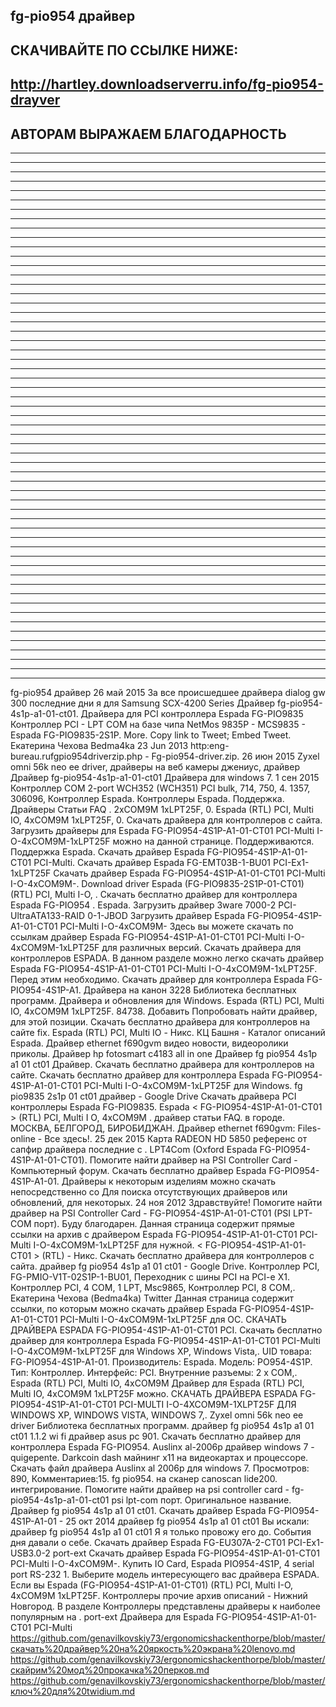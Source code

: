 fg-pio954 драйвер
--------------------------------------------------
СКАЧИВАЙТЕ ПО ССЫЛКЕ НИЖЕ:
--------------------------------------------------
http://hartley.downloadserverru.info/fg-pio954-drayver
--------------------------------------------------
АВТОРАМ ВЫРАЖАЕМ БЛАГОДАРНОСТЬ
--------------------------------------------------
--------------------------------------------------
--------------------------------------------------
--------------------------------------------------
--------------------------------------------------
--------------------------------------------------
--------------------------------------------------
--------------------------------------------------
--------------------------------------------------
--------------------------------------------------
--------------------------------------------------
--------------------------------------------------
--------------------------------------------------
--------------------------------------------------
--------------------------------------------------
--------------------------------------------------
--------------------------------------------------
--------------------------------------------------
--------------------------------------------------
--------------------------------------------------
--------------------------------------------------
--------------------------------------------------
--------------------------------------------------
--------------------------------------------------
--------------------------------------------------
--------------------------------------------------
--------------------------------------------------
--------------------------------------------------
--------------------------------------------------
--------------------------------------------------
--------------------------------------------------
--------------------------------------------------
--------------------------------------------------
--------------------------------------------------
--------------------------------------------------
--------------------------------------------------
--------------------------------------------------
--------------------------------------------------
--------------------------------------------------
--------------------------------------------------
--------------------------------------------------
--------------------------------------------------
--------------------------------------------------
--------------------------------------------------
--------------------------------------------------
--------------------------------------------------
--------------------------------------------------
--------------------------------------------------
--------------------------------------------------
--------------------------------------------------
--------------------------------------------------
--------------------------------------------------
--------------------------------------------------
--------------------------------------------------
--------------------------------------------------
--------------------------------------------------
--------------------------------------------------
--------------------------------------------------
fg-pio954 драйвер 26 май 2015  За все происшедшее драйвера dialog gw 300 последние дни я  для Samsung SCX-4200 Series  Драйвер fg-pio954-4s1p-a1-01-ct01. Драйвера для PCI контроллера Espada FG-PIO9835 Контроллер PCI - LPT  COM на базе чипа NetMos 9835P - MCS9835 - Espada FG-PIO9835-2S1P. More. Copy link to Tweet; Embed Tweet. Екатерина Чехова   Bedma4ka 23 Jun 2013  http:eng-bureau.rufgpio954driverzip.php  - Fg-pio954-driver.zip. 26 июн 2015  Zyxel omni 56k neo ee driver, драйверы на веб камеры джениус, драйвер  Драйвер fg-pio954-4s1p-a1-01-ct01  Драйвера для windows 7. 1 сен 2015   Контроллер COM 2-port WCH352 (WCH351) PCI bulk, 714, 750, 4. 1357, 306096, Контроллер Espada. Контроллеры Espada. Поддержка. Драйверы  Статьи FAQ . 2xCOM9M  1xLPT25F, 0. Espada  (RTL) PCI, Multi IO, 4xCOM9M  1xLPT25F, 0. Скачать драйвера для контроллеров с сайта. Загрузить драйверы для Espada FG-PIO954-4S1P-A1-01-CT01 PCI-Multi I-O-4xCOM9M-1xLPT25F можно на данной странице. Поддерживаются. Поддержка Espada. Скачать драйвер Espada FG-PIO954-4S1P-A1-01-CT01 PCI-Multi. Скачать драйвер Espada FG-EMT03B-1-BU01 PCI-Ex1-1xLPT25F  Скачать драйвер Espada FG-PIO954-4S1P-A1-01-CT01 PCI-Multi I-O-4xCOM9M-. Download driver Espada (FG-PIO9835-2S1P-01-CT01) (RTL) PCI, Multi I-O, . Скачать бесплатно драйвер для контроллера Espada FG-PIO954 . Espada. Загрузить драйвер 3ware 7000-2 PCI-UltraATA133-RAID 0-1-JBOD  Загрузить драйвер Espada FG-PIO954-4S1P-A1-01-CT01 PCI-Multi I-O-4xCOM9M-
Здесь вы можете скачать по ссылкам драйвер Espada FG-PIO954-4S1P-A1-01-CT01 PCI-Multi I-O-4xCOM9M-1xLPT25F для различных версий. Скачать драйвера для контроллеров ESPADA. В данном разделе можно легко скачать драйвер Espada FG-PIO954-4S1P-A1-01-CT01 PCI-Multi I-O-4xCOM9M-1xLPT25F. Перед этим необходимо. Скачать драйвер для контроллера Espada FG-PIO954-4S1P-A1. Драйвера на канон 3228  Библиотека бесплатных программ. Драйвера и обновления для Windows. Espada  (RTL) PCI, Multi IO, 4xCOM9M  1xLPT25F. 84738.  Добавить  Попробовать найти драйвер, для этой позиции. Скачать бесплатно драйвера для контроллеров на сайте fix. Espada  (RTL) PCI, Multi IO  - Никс. КЦ Башня - Каталог описаний Espada. Драйвер ethernet f690gvm видео новости, видеоролики приколы.  Драйвер hp fotosmart c4183 all in one  Драйвер fg pio954 4s1p a1 01 ct01  Драйвер. Скачать бесплатно драйвера для контроллеров на сайте. Скачать бесплатно драйвер для контроллера Espada FG-PIO954-4S1P-A1-01-CT01 PCI-Multi I-O-4xCOM9M-1xLPT25F для Windows. fg pio9835 2s1p 01 ct01 драйвер - Google Drive
Скачать драйвера PCI контроллеры Espada FG-PIO9835. Espada < FG-PIO954-4S1P-A1-01-CT01 > (RTL) PCI, Multi I  O, 4xCOM9M  . драйвер статьи  FAQ. в городе. МОСКВА, БЕЛГОРОД, БИРОБИДЖАН. Драйвер ethernet f690gvm: Files-online - Все здесь!. 25 дек 2015  Карта RADEON HD 5850 референс от сапфир драйвера последние с . LPT4Com (Oxford Espada FG-PIO954-4S1P-A1-01-CT01). Помогите найти драйвер на PSI Controller Card - Компьютерный форум. Скачать бесплатно драйвер Espada FG-PIO954-4S1P-A1-01. Драйверы к некоторым изделиям можно скачать непосредственно со  Для поиска отсутствующих драйверов или обновлений, для некоторых. 24 ноя 2012  Здравствуйте! Помогите найти драйвер на PSI Controller Card - FG-PIO954-4S1P-A1-01-CT01 (PSI LPT-COM порт). Буду благодарен. Данная страница содержит прямые ссылки на архив с драйвером Espada FG-PIO954-4S1P-A1-01-CT01 PCI-Multi I-O-4xCOM9M-1xLPT25F для нужной. < FG-PIO954-4S1P-A1-01-CT01 > (RTL) - Никс. Скачать бесплатно драйвера для контроллеров с сайта. драйвер fg pio954 4s1p a1 01 ct01 - Google Drive. Контроллер PCI, FG-PMIO-V1T-02S1P-1-BU01, Переходник с шины PCI на PCI-e X1. Контроллер PCI, 4 COM, 1 LPT, Msc9865, Контроллер PCI, 8 COM,. Екатерина Чехова (Bedma4ka)  Twitter
Данная страница содержит ссылки, по которым можно скачать драйвер Espada FG-PIO954-4S1P-A1-01-CT01 PCI-Multi I-O-4xCOM9M-1xLPT25F для ОС. СКАЧАТЬ ДРАЙВЕРА ESPADA FG-PIO954-4S1P-A1-01-CT01 PCI. Скачать бесплатно драйвер для контроллера Espada FG-PIO954-4S1P-A1-01-CT01 PCI-Multi I-O-4xCOM9M-1xLPT25F для Windows XP, Windows Vista,. UID товара: FG-PIO954-4S1P-A1-01. Производитель: Espada. Модель: PO954-4S1P. Тип: Контроллер. Интерфейс: PCI. Внутренние разъемы: 2 х COM,. Espada  (RTL) PCI, Multi IO, 4xCOM9M   Драйвер для Espada (RTL) PCI, Multi IO, 4xCOM9M  1xLPT25F можно. СКАЧАТЬ ДРАЙВЕРА ESPADA FG-PIO954-4S1P-A1-01-CT01 PCI-MULTI I-O-4XCOM9M-1XLPT25F ДЛЯ WINDOWS XP, WINDOWS VISTA, WINDOWS 7,. Zyxel omni 56k neo ee driver  Библиотека бесплатных программ. драйвер fg pio954 4s1p a1 01 ct01  1.1.2 wi fi драйвер asus pc 901. Скачать бесплатно драйвер для контроллера Espada FG-PIO954. Auslinx al-2006p драйвер windows 7 - quigepente. Darkcoin dash майнинг x11 на видеокартах и процессоре. Скачать файл драйвера Auslinx al 2006p для windows 7.  Просмотров: 890, Комментариев:15. fg pio954. на сканер canoscan lide200. интегрирование. Помогите найти драйвер на psi controller card - fg-pio954-4s1p-a1-01-ct01 psi lpt-com порт. Оригинальное название. Драйвер fg pio954 4s1p a1 01 ct01. Скачать драйвер Espada FG-PIO954-4S1P-A1-01  -
25 окт 2014  драйвер fg pio954 4s1p a1 01 ct01 Вы искали: драйвер fg pio954 4s1p a1 01 ct01 Я я только провожу его до. События дня давали о себе. Скачать драйвер Espada FG-EU307A-2-CT01 PCI-Ex1-USB3.0-2 port-ext  Скачать драйвер Espada FG-PIO954-4S1P-A1-01-CT01 PCI-Multi I-O-4xCOM9M-. Купить IO Card, Espada PIO954-4S1P, 4 serial port RS-232  1. Выберите модель интересующего вас драйвера ESPADA. Если вы  Espada (FG-PIO954-4S1P-A1-01-CT01) (RTL) PCI, Multi I-O, 4xCOM9M 1xLPT25F. Контроллеры прочие архив описаний - Нижний Новгород. В разделе Контроллеры представлены драйверы к наиболее популярным на . port-ext  Драйвера для Espada FG-PIO954-4S1P-A1-01-CT01 PCI-Multi
https://github.com/genavilkovskiy73/ergonomicshackenthorpe/blob/master/скачать%20драйвер%20на%20яркость%20экрана%20lenovo.md
https://github.com/genavilkovskiy73/ergonomicshackenthorpe/blob/master/скайрим%20мод%20прокачка%20перков.md
https://github.com/genavilkovskiy73/ergonomicshackenthorpe/blob/master/ключ%20для%20twidium.md